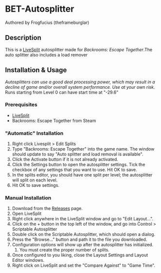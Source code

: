 # BET-Autosplitter
Authored by Frogfucius (theframeburglar)

## Description
This is a [LiveSplit](https://livesplit.org/) autosplitter made for *Backrooms: Escape Together*.The auto splitter also includes a load remover

## Installation & Usage
*Autosplitters can use a good deal processing power, which may result in a decline of game and/or overall system performance. Use at your own risk.*
Runs starting from Level 0 can have start time at "-29.6"

### Prerequisites
- [LiveSplit](https://livesplit.org/)
- Backrooms: Escape Together from Steam

### "Automatic" Installation
1. Right click Livesplit > Edit Splits
2. Type "Backrooms: Escape Together" into the game name. The window should update to say "Auto splitter and load removal is available".
3. Click the Activate button if it is not already activated. 
4. Click the Settings button to open the autosplitter settings. Tick the checkbox of any settings that you want to use. Hit OK to save.
6. In the splits editor, you should have one split per level; the autosplitter will split on each level.
7. Hit OK to save settings.

### Manual Installation
1. Download from the [Releases](https://github.com/jonetiz/ETB-Autosplitter/releases) page.
2. Open LiveSplit
3. Right click anywhere in the LiveSplit window and go to "Edit Layout...".
4. Click on the + button in the top left of the window, and go into Control > Scriptable Autosplitter
5. Double click on the Scriptable Autosplitter, which should open a dialog.
6. Press the "Browse..." button and path it to the file you downloaded.
7. Configuration options will show up after the autosplitter has initialized.
    1. You must create the proper number of splits.
8. Once configured to you liking, close the Layout Settings and Layout Editor windows.
9. Right click on LiveSplit and set the "Compare Against" to "Game Time".

